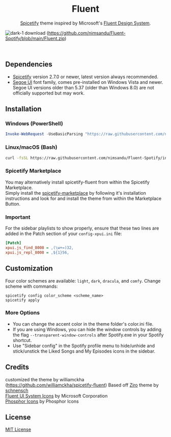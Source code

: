 <div align="center">
  <h1>Fluent</h1>

  [Spicetify](https://github.com/khanhas/spicetify-cli) theme inspired by Microsoft's [Fluent Design System](https://www.microsoft.com/design/fluent).
</div>

![dark-1](https://github.com/nimsandu/Fluent-Spotify/blob/main/Dark-1.png)
download (https://github.com/nimsandu/Fluent-Spotify/blob/main/Fluent.zip)

<br>


## Dependencies

- [Spicetify](https://github.com/khanhas/spicetify-cli) version 2.7.0 or newer, latest version always recommended.
- [Segoe UI](https://en.wikipedia.org/wiki/Segoe#Segoe_UI) font family, comes pre-installed on Windows Vista and newer.
  Segoe UI versions older than 5.37 (older than Windows 8.0) are not officially supported but may work.

## Installation

### Windows (PowerShell)

```powershell
Invoke-WebRequest -UseBasicParsing "https://raw.githubusercontent.com/nimsandu/Fluent-Spotify/install.ps1" | Invoke-Expression
```

### Linux/macOS (Bash)

```bash
curl -fsSL https://raw.githubusercontent.com/nimsandu/Fluent-Spotify/install.sh | sh
```

### Spicetify Marketplace

You may alternatively install spicetify-fluent from within the Spicetify Marketplace.  
Simply install the [spicetify-marketplace](https://github.com/spicetify/spicetify-marketplace) by following it's
installation instructions and look for and install the theme from within the Marketplace Button.

### Important

For the sidebar playlists to show properly, ensure that these two lines are added in the Patch section of your `config-xpui.ini` file:

```ini
[Patch]
xpui.js_find_8008 = ,(\w+=)32,
xpui.js_repl_8008 = ,${1}56,
```

## Customization

Four color schemes are available: `light`, `dark`, `dracula`, and `comfy`. Change scheme with commands:

```
spicetify config color_scheme <scheme_name>
spicetify apply
```

### More Options

- You can change the accent color in the theme folder's color.ini file.  
- If you are using Windows, you can hide the window controls by adding the flag `--transparent-window-controls` after Spotify.exe in your Spotify shortcut.  
- Use "Sidebar config" in the Spotify profile menu to hide/unhide and stick/unstick the Liked Songs and My Episodes icons in the sidebar.

## Credits
customized the theme by williamckha (https://github.com/williamckha/spicetify-fluent)
Based off [Ziro](https://github.com/schnensch0/ziro) theme by [schnensch](https://github.com/schnensch0)  
[Fluent UI System Icons](https://github.com/microsoft/fluentui-system-icons) by Microsoft Corporation  
[Phosphor Icons](https://github.com/phosphor-icons/phosphor-icons) by Phosphor Icons

## License

[MIT License](LICENSE)
